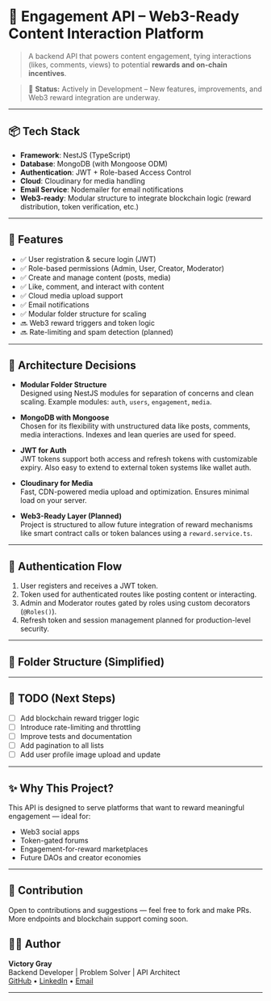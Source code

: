 # 🚀 Engagement API – Web3-Ready Content Interaction Platform

> A backend API that powers content engagement, tying interactions (likes, comments, views) to potential **rewards and on-chain incentives**.

> 🚧 **Status:** Actively in Development – New features, improvements, and Web3 reward integration are underway.

---

## 📦 Tech Stack

- **Framework**: NestJS (TypeScript)
- **Database**: MongoDB (with Mongoose ODM)
- **Authentication**: JWT + Role-based Access Control
- **Cloud**: Cloudinary for media handling
- **Email Service**: Nodemailer for email notifications
- **Web3-ready**: Modular structure to integrate blockchain logic (reward distribution, token verification, etc.)

---

## 🧩 Features

- ✅ User registration & secure login (JWT)
- ✅ Role-based permissions (Admin, User, Creator, Moderator)
- ✅ Create and manage content (posts, media)
- ✅ Like, comment, and interact with content
- ✅ Cloud media upload support
- ✅ Email notifications
- ✅ Modular folder structure for scaling
- 🔜 Web3 reward triggers and token logic
- 🔜 Rate-limiting and spam detection (planned)

---

## 🧠 Architecture Decisions

- **Modular Folder Structure**  
  Designed using NestJS modules for separation of concerns and clean scaling. Example modules: `auth`, `users`, `engagement`, `media`.

- **MongoDB with Mongoose**  
  Chosen for its flexibility with unstructured data like posts, comments, media interactions. Indexes and lean queries are used for speed.

- **JWT for Auth**  
  JWT tokens support both access and refresh tokens with customizable expiry. Also easy to extend to external token systems like wallet auth.

- **Cloudinary for Media**  
  Fast, CDN-powered media upload and optimization. Ensures minimal load on your server.

- **Web3-Ready Layer (Planned)**  
  Project is structured to allow future integration of reward mechanisms like smart contract calls or token balances using a `reward.service.ts`.

---

## 🔐 Authentication Flow

1. User registers and receives a JWT token.
2. Token used for authenticated routes like posting content or interacting.
3. Admin and Moderator routes gated by roles using custom decorators (`@Roles()`).
4. Refresh token and session management planned for production-level security.

---

## 📁 Folder Structure (Simplified)




---

## 📌 TODO (Next Steps)

- [ ] Add blockchain reward trigger logic
- [ ] Introduce rate-limiting and throttling
- [ ] Improve tests and documentation
- [ ] Add pagination to all lists
- [ ] Add user profile image upload and update

---

## ✨ Why This Project?

This API is designed to serve platforms that want to reward meaningful engagement — ideal for:
- Web3 social apps
- Token-gated forums
- Engagement-for-reward marketplaces
- Future DAOs and creator economies

---

## 🤝 Contribution

Open to contributions and suggestions — feel free to fork and make PRs. More endpoints and blockchain support coming soon.


## 🧑‍💻 Author

**Victory Gray**  
Backend Developer | Problem Solver | API Architect  
[GitHub](https://github.com/vic-Gray) • [LinkedIn]([https://www.linkedin.com/in/victory-gray/](https://www.linkedin.com/in/victory-gray-)) • [Email](victorygray59@gmail.com)

---

